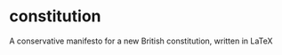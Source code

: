 constitution
============

A conservative manifesto for a new British constitution, written in LaTeX
